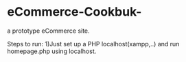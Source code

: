 # eCommerce-Cookbuk-
a prototype eCommerce site.

Steps to run:
1)Just set up a PHP localhost(xampp,..) and run homepage.php using localhost.
